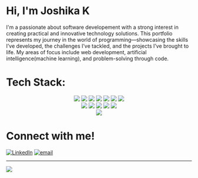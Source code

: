 # Hi, I'm Joshika K
I'm a passionate about software developement with a strong interest in creating practical and innovative technology solutions. This portfolio represents my journey in the world of programming—showcasing the skills I’ve developed, the challenges I’ve tackled, and the projects I’ve brought to life. My areas of focus include web development, artificial intelligence(machine learning), and problem-solving through code.


# Tech Stack:

<div align="center">
  <!-- First line: 7 badges -->
  <img src="https://img.shields.io/badge/c-%2300599C.svg?style=for-the-badge&logo=c&logoColor=white">
  <img src="https://img.shields.io/badge/c++-%2300599C.svg?style=for-the-badge&logo=c%2B%2B&logoColor=white">
  <img src="https://img.shields.io/badge/javascript-%23323330.svg?style=for-the-badge&logo=javascript&logoColor=%23F7DF1E">
  <img src="https://img.shields.io/badge/java-%23ED8B00.svg?style=for-the-badge&logo=openjdk&logoColor=white">
  <img src="https://img.shields.io/badge/python-3670A0?style=for-the-badge&logo=python&logoColor=ffdd54">
  <img src="https://img.shields.io/badge/GoogleCloud-%234285F4.svg?style=for-the-badge&logo=google-cloud&logoColor=white">
  <img src="https://img.shields.io/badge/MongoDB-%234ea94b.svg?style=for-the-badge&logo=mongodb&logoColor=white">
</div>

<div align="center">
  <!-- Second line: 5 badges -->
  <img src="https://img.shields.io/badge/mysql-4479A1.svg?style=for-the-badge&logo=mysql&logoColor=white">
  <img src="https://img.shields.io/badge/Matplotlib-%23ffffff.svg?style=for-the-badge&logo=Matplotlib&logoColor=black">
  <img src="https://img.shields.io/badge/numpy-%23013243.svg?style=for-the-badge&logo=numpy&logoColor=white">
  <img src="https://img.shields.io/badge/pandas-%23150458.svg?style=for-the-badge&logo=pandas&logoColor=white">
  <img src="https://img.shields.io/badge/html5-%23E34F26.svg?style=for-the-badge&logo=html5&logoColor=white">
</div>

<div align="center">
  <img src="https://github-readme-stats.vercel.app/api/top-langs/?username=joshika-k&theme=radical&hide_border=false&include_all_commits=false&count_private=false&layout=compact">
</div>

# Connect with me!
[![LinkedIn](https://img.shields.io/badge/LinkedIn-%230077B5.svg?logo=linkedin&logoColor=white)](https://linkedin.com/in/joshika-kalyan) [![email](https://img.shields.io/badge/Email-D14836?logo=gmail&logoColor=white)](mailto:joshikalyan03@gmail.com) 

---
[![](https://visitcount.itsvg.in/api?id=joshika-k&icon=0&color=0)](https://visitcount.itsvg.in)

<!-- Proudly created with GPRM ( https://gprm.itsvg.in ) -->

